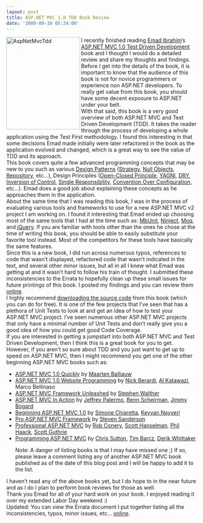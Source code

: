 ```yaml
---
layout: post
title: ASP.NET MVC 1.0 TDD Book Review
date: '2009-09-10 05:24:00'
---
```


<a href="http://elijahmanor.com/webdevdotnet/image.axd?picture=AspNetMvcTdd.jpg"><img align="left" alt="AspNetMvcTdd" border="0" height="244" src="http://elijahmanor.com/webdevdotnet/image.axd?picture=AspNetMvcTdd_thumb.jpg" title="AspNetMvcTdd" width="195"></a> I recently finished reading <a href="http://www.emadibrahim.com/" target="_blank">Emad Ibrahim</a>’s <a href="http://www.wrox.com/WileyCDA/WroxTitle/ASP-NET-MVC-1-0-Test-Driven-Development-Problem-Design-Solution.productCd-0470447621.html" target="_blank">ASP.NET MVC 1.0 Test Driven Development</a> book and I thought I would do a detailed review and share my thoughts and findings.<br>Before I get into the details of the book, it is important to know that the audience of this book is not for novice programmers or experience non ASP.NET developers. To really get value from this book, you should have some decent exposure to ASP.NET under your belt.<br>With that said, this book is a very good overview of both ASP.NET MVC and Test Driven Development (TDD). It takes the reader through the process of developing a whole application using the Test First methodology. I found this interesting in that some decisions Emad made initially were later refactored in the book as the application evolved and changed, which is a great way to see the value of TDD and its approach.<br>This book covers quite a few advanced programming concepts that may be new to you such as various <a href="http://www.dofactory.com/Patterns/Patterns.aspx" target="_blank">Design Patterns</a> (<a href="http://www.dofactory.com/patterns/patternstrategy.aspx" target="_blank">Strategy</a>, <a href="http://en.wikipedia.org/wiki/Null_Object_pattern" target="_blank">Null Objects</a>, <a href="http://blogs.hibernatingrhinos.com/nhibernate/archive/2008/10/08/the-repository-pattern.aspx" target="_blank">Repository</a>, etc…), Design Principles (<a href="http://en.wikipedia.org/wiki/Open/closed_principle" target="_blank">Open-Closed Principle</a>, <a href="http://en.wikipedia.org/wiki/YAGNI" target="_blank">YAGNI</a>, <a href="http://en.wikipedia.org/wiki/DRY" target="_blank">DRY</a>, <a href="http://en.wikipedia.org/wiki/Inversion_of_control" target="_blank">Inversion of Control</a>, <a href="http://en.wikipedia.org/wiki/Single_responsibility_principle" target="_blank">Single Responsibility</a>, <a href="http://en.wikipedia.org/wiki/Convention_over_configuration" target="_blank">Convention Over Configuration</a>, etc…). Emad does a good job about explaining these concepts as he approaches them in the application.<br>About the same time that I was reading this book, I was in the process of evaluating various tools and frameworks to use for a new ASP.NET MVC v2 project I am working on. I found it interesting that Emad ended up choosing most of the same tools that I had at the time such as: <a href="http://www.mbunit.com/" target="_blank">MbUnit</a>, <a href="http://ninject.org/" target="_blank">Ninject</a>, <a href="http://code.google.com/p/moq/" target="_blank">Moq</a>, and <a href="http://jquery.com/" target="_blank">jQuery</a>. If you are familiar with tools other than the ones he chose at the time of writing this book, you should be able to easily substitute your favorite tool instead. Most of the competitors for these tools have basically the same features.<br>Since this is a new book, I did run across numerous typos, references to code that wasn’t displayed, refactored code that wasn’t indicated in the text, and several other minor issues, but all in all I knew what Emad was getting at and it wasn’t hard to follow his train of thought. I submitted these inconsistencies to the Errata to hopefully clean up these small issues for future printings of this book. I posted my findings and you can review them <a href="http://docs.google.com/fileview?id=0BwOKx_daCQIuOWViZWEzOWEtMDYwZi00ZTY5LTk0YTMtNDhiMTc1ZDE2ZGY3&hl=en">online</a>.<br>I highly recommend <a href="http://www.wrox.com/WileyCDA/WroxTitle/ASP-NET-MVC-1-0-Test-Driven-Development-Problem-Design-Solution.productCd-0470447621.html" target="_blank">downloading the source code</a> from this book (which you can do for free). It is one of the few projects that I’ve seen that has a plethora of Unit Tests to look at and get an idea of how to test your ASP.NET MVC project. I’ve seen numerous other ASP.NET MVC projects that only have a minimal number of Unit Tests and don’t really give you a good idea of how you could get good Code Coverage.<br>If you are interested in getting a jumpstart into both ASP.NET MVC and Test Driven Development, then I think this is a great book for you to get. However, if you aren’t so sure about TDD and you just want to get up to speed on ASP.NET MVC, then I might recommend you get one of the other beginning ASP.NET MVC books such as:<br><ul><li><a href="http://www.amazon.com/dp/184719754X?tag=maabalblo-20&camp=14573&creative=327641&linkCode=as1&creativeASIN=184719754X&adid=1X4WGF0SE0JW94CGFYP0&" target="_blank">ASP.NET MVC 1.0 Quickly</a> by <a href="http://twitter.com/maartenballiauw" target="_blank">Maarten Balliauw</a> </li><li><a href="http://www.wrox.com/WileyCDA/WroxTitle/ASP-NET-MVC-1-0-Website-Programming-Problem-Design-Solution.productCd-0470410957.html" target="_blank">ASP.NET MVC 1.0 Website Programming</a> by <a href="http://twitter.com/nberardi" target="_blank">Nick Berardi</a>, <a href="http://twitter.com/AKatawazi" target="_blank">Al Katawazi</a>, Marco Bellinaso </li><li><a href="http://www.amazon.com/ASP-NET-Framework-Unleashed-Stephen-Walther/dp/0672329980/ref=sr_1_1?ie=UTF8&s=books&qid=1252555720&sr=1-1" target="_blank">ASP.NET MVC Framework Unleashed</a> by <a href="http://twitter.com/swalther" target="_blank">Stephen Walther</a> </li><li><a href="http://www.amazon.com/ASP-NET-MVC-Action-Jeffrey-Palermo/dp/1933988622" target="_blank">ASP.NET MVC In Action</a> by <a href="http://twitter.com/jeffreypalermo" target="_blank">Jeffrey Palermo</a>, <a href="http://twitter.comsubdigital/" target="_blank">Benn Scheirman</a>, <a href="http://twitter.com/jbogard" target="_blank">Jimmy Bogard</a> </li><li><a href="http://www.amazon.com/Beginning-ASP-NET-MVC-Simone-Chiaretta/dp/047043399X" target="_blank">Beginning ASP.NET MVC 1.0</a> by <a href="http://twitter.com/simonech" target="_blank">Simone Chiaretta</a>, <a href="http://twitter.com/keyvan" target="_blank">Keyvan Nayyeri</a> </li><li><a href="http://www.amazon.com/Pro-ASP-NET-Framework-Steven-Sanderson/dp/1430210079/ref=sr_1_1?ie=UTF8&s=books&qid=1252555788&sr=1-1" target="_blank">Pro ASP.NET MVC Framework</a> by <a href="http://twitter.com/stevensanderson" target="_blank">Steven Sanderson</a> </li><li><a href="http://www.amazon.com/Professional-ASP-NET-MVC-Wrox-Programmer/dp/0470384611/ref=sr_1_1?ie=UTF8&s=books&qid=1252555811&sr=1-1" target="_blank">Professional ASP.NET MVC</a> by <a href="http://twitter.com/robconery" target="_blank">Rob Conery</a>, <a href="http://twitter.com/shanselman" target="_blank">Scott Hanselman</a>, <a href="http://twitter.com/haacked" target="_blank">Phil Haack</a>, <a href="http://twitter.com/scottgu" target="_blank">Scott Guthrie</a> </li><li><a href="http://www.amazon.com/Programming-ASP-NET-MVC-Chris-Sutton/dp/0596521855/ref=sr_1_1?ie=UTF8&s=books&qid=1252555748&sr=1-1" target="_blank">Programming ASP.NET MVC</a> by <a href="http://twitter.com/chrissutton" target="_blank">Chris Sutton</a>, <a href="http://twitter.com/TimBarcz" target="_blank">Tim Barcz</a>, <a href="http://twitter.com/DerikWhittaker" target="_blank">Derik Whittaker</a> </li></ul><ul>Note: A danger of listing books is that I may have missed one ;) If so, please leave a comment listing any of another ASP.NET MVC book published as of the date of this blog post and I will be happy to add it to the list.</ul>I haven’t read any of the above books yet, but I do hope to in the near future and as I do I plan to perform book reviews for those as well.<br>Thank you Emad for all of your hard work on your book. I enjoyed reading it over my extended Labor Day weekend :)<br>Updated: You can view the Errata document I put together listing all the inconsistencies, typos, minor issues, etc… <a href="http://docs.google.com/fileview?id=0BwOKx_daCQIuOWViZWEzOWEtMDYwZi00ZTY5LTk0YTMtNDhiMTc1ZDE2ZGY3&hl=en" target="_blank">online</a>.